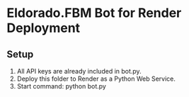 # Eldorado.FBM Bot for Render Deployment

## Setup
1. All API keys are already included in bot.py.
2. Deploy this folder to Render as a Python Web Service.
3. Start command: python bot.py